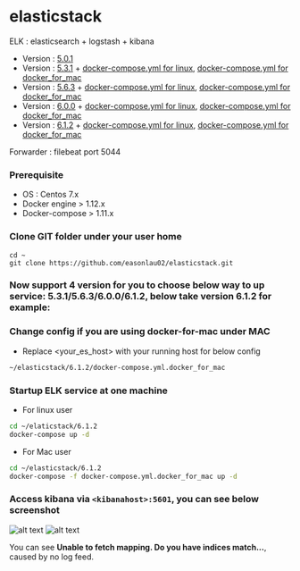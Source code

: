 # elasticstack
ELK : elasticsearch + logstash + kibana

* Version : [5.0.1](https://github.com/easonlau02/elasticstack/tree/master/5.0.1)
* Version : [5.3.1](https://github.com/easonlau02/elasticstack/tree/master/5.3.1) + [docker-compose.yml for linux](https://raw.githubusercontent.com/easonlau02/elasticstack/master/5.3.1/docker-compose.yml), [docker-compose.yml for docker_for_mac](https://raw.githubusercontent.com/easonlau02/elasticstack/master/5.3.1/docker-compose.yml.docker_for_mac)
* Version : [5.6.3](https://github.com/easonlau02/elasticstack/tree/master/5.6.3) + [docker-compose.yml for linux](https://raw.githubusercontent.com/easonlau02/elasticstack/master/5.6.3/docker-compose.yml), [docker-compose.yml for docker_for_mac](https://raw.githubusercontent.com/easonlau02/elasticstack/master/5.6.3/docker-compose.yml.docker_for_mac)
* Version : [6.0.0](https://github.com/easonlau02/elasticstack/tree/master/6.0.0) + [docker-compose.yml for linux](https://raw.githubusercontent.com/easonlau02/elasticstack/master/6.0.0/docker-compose.yml), [docker-compose.yml for docker_for_mac](https://raw.githubusercontent.com/easonlau02/elasticstack/master/6.0.0/docker-compose.yml.docker_for_mac)
* Version : [6.1.2](https://github.com/easonlau02/elasticstack/tree/master/6.1.2) + [docker-compose.yml for linux](https://raw.githubusercontent.com/easonlau02/elasticstack/master/6.1.2/docker-compose.yml), [docker-compose.yml for docker_for_mac](https://raw.githubusercontent.com/easonlau02/elasticstack/master/6.1.2/docker-compose.yml.docker_for_mac)

Forwarder : filebeat port 5044

### Prerequisite

* OS : Centos 7.x
* Docker engine > 1.12.x
* Docker-compose > 1.11.x

### Clone GIT folder under your user home
    
    cd ~
    git clone https://github.com/easonlau02/elasticstack.git

### Now support 4 version for you to choose below way to up service: 5.3.1/5.6.3/6.0.0/6.1.2, below take version 6.1.2 for example:
### Change config if you are using docker-for-mac under MAC
* Replace <your_es_host> with your running host for below config
```bash
~/elasticstack/6.1.2/docker-compose.yml.docker_for_mac
```
### Startup ELK service at one machine
* For linux user
```bash
cd ~/elaticstack/6.1.2
docker-compose up -d
```
* For Mac user
```bash
cd ~/elasticstack/6.1.2
docker-compose -f docker-compose.yml.docker_for_mac up -d
```
    
### Access kibana via `<kibanahost>:5601`, you can see below screenshot

![alt text](https://raw.githubusercontent.com/easonlau02/elasticstack/master/6.0.0/kibana_up_status.png "kibana_up_status.png")
![alt text](https://raw.githubusercontent.com/easonlau02/elasticstack/master/6.1.2/kibana_up.png "kibana_up")

You can see **Unable to fetch mapping. Do you have indices match...**, caused by no log feed.
